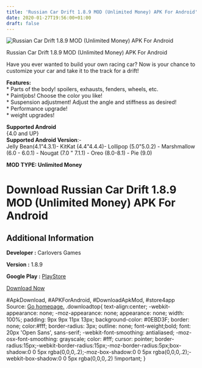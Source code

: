 ```yaml
---
title: 'Russian Car Drift 1.8.9 MOD (Unlimited Money) APK For Android'
date: 2020-01-27T19:56:00+01:00
draft: false
---
```


![Russian Car Drift 1.8.9 MOD (Unlimited Money) APK For Android](https://i2.wp.com/apkhome.net/wp-content/uploads/2020/01/Russian-Car-Drift-1.8.9-MOD-Unlimited-Money.png "Russian Car Drift 1.8.9 MOD (Unlimited Money) APK For Android")

  

Russian Car Drift 1.8.9 MOD (Unlimited Money) APK For Android

Have you ever wanted to build your own racing car? Now is your chance to customize your car and take it to the track for a drift!

**Features:**  
\* Parts of the body! spoilers, exhausts, fenders, wheels, etc.  
\* Paintjobs! Choose the color you like!  
\* Suspension adjustment! Adjust the angle and stiffness as desired!  
\* Performance upgrade!  
\* weight upgrades!

**Supported Android**  
{4.0 and UP}  
**Supported Android Version**:-  
Jelly Bean(4.1"4.3.1)- KitKat (4.4"4.4.4)- Lollipop (5.0"5.0.2) - Marshmallow (6.0 - 6.0.1) - Nougat (7.0 " 7.1.1) - Oreo (8.0-8.1) - Pie (9.0)

**MOD TYPE: Unlimited Money**

Download Russian Car Drift 1.8.9 MOD (Unlimited Money) APK For Android
======================================================================

Additional Information
----------------------

**Developer :** Carlovers Games

**Version :** 1.8.9

**Google Play :** [PlayStore](https://play.google.com/store/apps/details?id=com.carlovers.ladadrift)

  

[Download Now](https://store4app.co/post/russian-car-drift-1-8-9-mod-unlimited-money-apk-for-android_1580146272)

  
#ApkDownload, #APKForAndroid, #DownloadApkMod, #store4app  
Source: [Go homepage.](https://store4app.co/post/russian-car-drift-1-8-9-mod-unlimited-money-apk-for-android_1580146272) .downloadtop{ text-align:center; -webkit-appearance: none; -moz-appearance: none; appearance: none; width: 100%; padding: 9px 9px 11px 13px; background-color: #0EBD3F; border: none; color:#fff; border-radius: 3px; outline: none; font-weight;bold; font: 20px 'Open Sans', sans-serif; -webkit-font-smoothing: antialiased; -moz-osx-font-smoothing: grayscale; color: #fff; cursor: pointer; border-radius:15px;-webkit-border-radius:15px;-moz-border-radius:5px;box-shadow:0 0 5px rgba(0,0,0,.2);-moz-box-shadow:0 0 5px rgba(0,0,0,.2);-webkit-box-shadow:0 0 5px rgba(0,0,0,.2) !important; }
